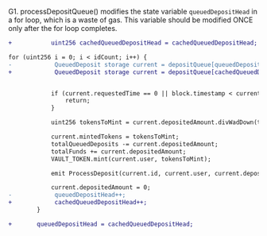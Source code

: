 G1. processDepositQueue() modifies the state variable ``queuedDepositHead`` in a for loop, which is a waste of gas. This variable should be modified ONCE only after the for loop completes.

```diff
+           uint256 cachedQueuedDepositHead = cachedQueuedDepositHead;

for (uint256 i = 0; i < idCount; i++) {
-            QueuedDeposit storage current = depositQueue[queuedDepositHead];
+            QueuedDeposit storage current = depositQueue[cachedQueuedDepositHead];


            if (current.requestedTime == 0 || block.timestamp < current.requestedTime + minDepositDelay) {
                return;
            }

            uint256 tokensToMint = current.depositedAmount.divWadDown(tokenPrice);

            current.mintedTokens = tokensToMint;
            totalQueuedDeposits -= current.depositedAmount;
            totalFunds += current.depositedAmount;
            VAULT_TOKEN.mint(current.user, tokensToMint);

            emit ProcessDeposit(current.id, current.user, current.depositedAmount, tokensToMint, current.requestedTime);

            current.depositedAmount = 0;
-            queuedDepositHead++;
+            cachedQueuedDepositHead++;
        }

+       queuedDepositHead = cachedQueuedDepositHead;
```